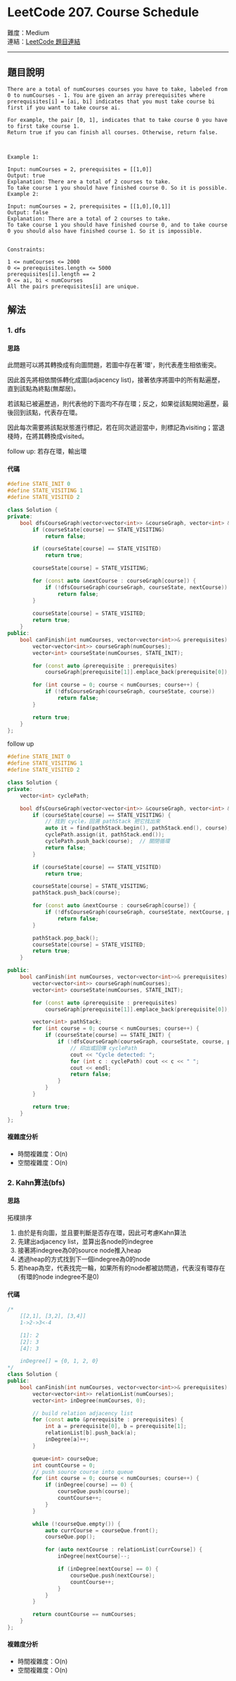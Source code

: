 # LeetCode 207. Course Schedule

難度：Medium  
連結：[LeetCode 題目連結](https://leetcode.com/problems/course-schedule/description/)

---

## 題目說明
    
    There are a total of numCourses courses you have to take, labeled from 0 to numCourses - 1. You are given an array prerequisites where prerequisites[i] = [ai, bi] indicates that you must take course bi first if you want to take course ai.

    For example, the pair [0, 1], indicates that to take course 0 you have to first take course 1.
    Return true if you can finish all courses. Otherwise, return false.

    

    Example 1:

    Input: numCourses = 2, prerequisites = [[1,0]]
    Output: true
    Explanation: There are a total of 2 courses to take. 
    To take course 1 you should have finished course 0. So it is possible.
    Example 2:

    Input: numCourses = 2, prerequisites = [[1,0],[0,1]]
    Output: false
    Explanation: There are a total of 2 courses to take. 
    To take course 1 you should have finished course 0, and to take course 0 you should also have finished course 1. So it is impossible.
    

    Constraints:

    1 <= numCourses <= 2000
    0 <= prerequisites.length <= 5000
    prerequisites[i].length == 2
    0 <= ai, bi < numCourses
    All the pairs prerequisites[i] are unique.

## 解法
### 1. dfs
#### 思路

此問題可以將其轉換成有向圖問題，若圖中存在著'環'，則代表產生相依衝突。

因此首先將相依關係轉化成圖(adjacency list)，接著依序將圖中的所有點遍歷，直到該點為終點(無鄰居)。

若該點已被遍歷過，則代表他的下面均不存在環；反之，如果從該點開始遍歷，最後回到該點，代表存在環。

因此每次需要將該點狀態進行標記，若在同次遞迴當中，則標記為visiting；當退棧時，在將其轉換成visited。

follow up: 若存在環，輸出環

#### 代碼
```c++
#define STATE_INIT 0
#define STATE_VISITING 1
#define STATE_VISITED 2

class Solution {
private:
    bool dfsCourseGraph(vector<vector<int>> &courseGraph, vector<int> &courseState, int course) {
        if (courseState[course] == STATE_VISITING)
            return false;

        if (courseState[course] == STATE_VISITED)
            return true;

        courseState[course] = STATE_VISITING;

        for (const auto &nextCourse : courseGraph[course]) {
            if (!dfsCourseGraph(courseGraph, courseState, nextCourse))
                return false;
        }
        
        courseState[course] = STATE_VISITED;
        return true;
    }
public:
    bool canFinish(int numCourses, vector<vector<int>>& prerequisites) {
        vector<vector<int>> courseGraph(numCourses);
        vector<int> courseState(numCourses, STATE_INIT);

        for (const auto &prerequisite : prerequisites)
            courseGraph[prerequisite[1]].emplace_back(prerequisite[0]);

        for (int course = 0; course < numCourses; course++) {
            if (!dfsCourseGraph(courseGraph, courseState, course))
                return false;
        }

        return true;
    }
};
```
follow up
```c++
#define STATE_INIT 0
#define STATE_VISITING 1
#define STATE_VISITED 2

class Solution {
private:
    vector<int> cyclePath;

    bool dfsCourseGraph(vector<vector<int>> &courseGraph, vector<int> &courseState, int course, vector<int>& pathStack) {
        if (courseState[course] == STATE_VISITING) {
            // 找到 cycle，回溯 pathStack 把它找出來
            auto it = find(pathStack.begin(), pathStack.end(), course);
            cyclePath.assign(it, pathStack.end());
            cyclePath.push_back(course);  // 關閉循環
            return false;
        }

        if (courseState[course] == STATE_VISITED)
            return true;

        courseState[course] = STATE_VISITING;
        pathStack.push_back(course);

        for (const auto &nextCourse : courseGraph[course]) {
            if (!dfsCourseGraph(courseGraph, courseState, nextCourse, pathStack))
                return false;
        }

        pathStack.pop_back();
        courseState[course] = STATE_VISITED;
        return true;
    }

public:
    bool canFinish(int numCourses, vector<vector<int>>& prerequisites) {
        vector<vector<int>> courseGraph(numCourses);
        vector<int> courseState(numCourses, STATE_INIT);

        for (const auto &prerequisite : prerequisites)
            courseGraph[prerequisite[1]].emplace_back(prerequisite[0]);

        vector<int> pathStack;
        for (int course = 0; course < numCourses; course++) {
            if (courseState[course] == STATE_INIT) {
                if (!dfsCourseGraph(courseGraph, courseState, course, pathStack)) {
                    // 印出或回傳 cyclePath
                    cout << "Cycle detected: ";
                    for (int c : cyclePath) cout << c << " ";
                    cout << endl;
                    return false;
                }
            }
        }

        return true;
    }
};
```

#### 複雜度分析

- 時間複雜度：O(n)
- 空間複雜度：O(n)

### 2. Kahn算法(bfs)
#### 思路

拓樸排序
1. 由於是有向圖，並且要判斷是否存在環，因此可考慮Kahn算法
2. 先建出adjacency list，並算出各node的indegree
3. 接著將indegree為0的source node推入heap
4. 透過heap的方式找到下一個indegree為0的node
5. 若heap為空，代表找完一輪，如果所有的node都被訪問過，代表沒有環存在(有環的node indegree不是0)

#### 代碼
```c++
/*
    [[2,1], [3,2], [3,4]]
    1->2->3<-4

    [1]: 2
    [2]: 3
    [4]: 3

    inDegree[] = {0, 1, 2, 0}
*/
class Solution {
public:
    bool canFinish(int numCourses, vector<vector<int>>& prerequisites) {
        vector<vector<int>> relationList(numCourses);
        vector<int> inDegree(numCourses, 0);

        // build relation adjacency list
        for (const auto &prerequisite : prerequisites) {
            int a = prerequisite[0], b = prerequisite[1];
            relationList[b].push_back(a);
            inDegree[a]++;
        }

        queue<int> courseQue;
        int countCourse = 0;
        // push source course into queue
        for (int course = 0; course < numCourses; course++) {
            if (inDegree[course] == 0) {
                courseQue.push(course);
                countCourse++;
            }
        }

        while (!courseQue.empty()) {
            auto currCourse = courseQue.front();
            courseQue.pop();

            for (auto nextCourse : relationList[currCourse]) {
                inDegree[nextCourse]--;

                if (inDegree[nextCourse] == 0) {
                    courseQue.push(nextCourse);
                    countCourse++;
                }
            }
        }

        return countCourse == numCourses;
    }
};
```

#### 複雜度分析

- 時間複雜度：O(n)
- 空間複雜度：O(n)
